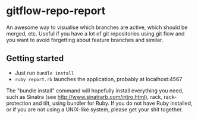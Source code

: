gitflow-repo-report
===================

An awesome way to visualise which branches are active, which should be
merged, etc. Useful if you have a lot of git repositories using git flow
and you want to avoid forgetting about feature branches and similar.


Getting started
---------------

* Just run ```bundle install```
* ```ruby report.rb``` launches the application, probably at localhost:4567

The "bundle install" command will hopefully install everything you need,
such as Sinatra (see http://www.sinatrarb.com/intro.html), rack, rack-
protection and tilt, using bundler for Ruby. If you do not have Ruby
installed, or if you are not using a UNIX-like system, please get your
shit together.
